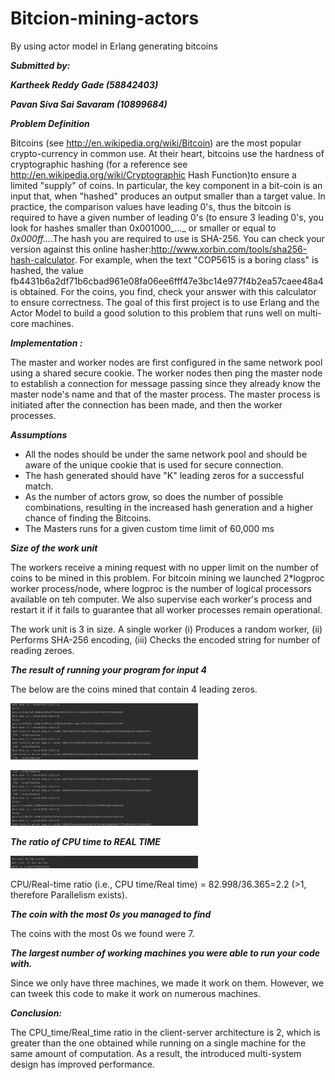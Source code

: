 # Bitcion-mining-actors
By using actor model in Erlang generating bitcoins

***Submitted by:***

***Kartheek Reddy Gade (58842403)***

***Pavan Siva Sai Savaram (10899684)***

***Problem Definition***

Bitcoins (see http://en.wikipedia.org/wiki/Bitcoin) are the most popular crypto-currency in common use. At their heart, bitcoins use the hardness of cryptographic hashing (for a reference see http://en.wikipedia.org/wiki/Cryptographic Hash Function)to ensure a limited "supply" of coins. In particular, the key component in a bit-coin is an input that, when "hashed" produces an output smaller than a target value. In practice, the comparison values have leading 0's, thus the bitcoin is required to have a given number of leading 0's (to ensure 3 leading 0's, you look for hashes smaller than 0x001000_..._ or smaller or equal to _0x000ff..._.The hash you are required to use is SHA-256. You can check your version against this online hasher:http://www.xorbin.com/tools/sha256-hash-calculator. For example, when the text "COP5615 is a boring class" is hashed, the value fb4431b6a2df71b6cbad961e08fa06ee6fff47e3bc14e977f4b2ea57caee48a4 is obtained. For the coins, you find, check your answer with this calculator to ensure correctness. The goal of this first project is to use Erlang and the Actor Model to build a good solution to this problem that runs well on multi-core machines.

***Implementation :***

The master and worker nodes are first configured in the same network pool using a shared secure cookie. The worker nodes then ping the master node to establish a connection for message passing since they already know the master node's name and that of the master process. The master process is initiated after the connection has been made, and then the worker processes.
  
  ***Assumptions***

* All the nodes should be under the same network pool and should be aware of the unique cookie that is used for secure connection.
* The hash generated should have "K" leading zeros for a successful match.
* As the number of actors grow, so does the number of possible combinations, resulting in the increased hash generation and a higher chance of finding the Bitcoins.
* The Masters runs for a given custom time limit of 60,000 ms

***Size of the work unit***

The workers receive a mining request with no upper limit on the number of coins to be mined in this problem. 
For bitcoin mining we launched 2\*logproc worker process/node, where logproc is the number of logical processors available on teh computer. 
We also supervise each worker's process and restart it if it fails to guarantee that all worker processes remain operational.

The work unit is 3 in size. A single worker (i) Produces a random worker, (ii) Performs SHA-256 encoding, 
(iii) Checks the encoded string for number of reading zeroes.

***The result of running your program for input 4***

The below are the coins mined that contain 4 leading zeros.

<img
  src="/src/Images/Screenshot from 2022-09-24 11-34-25.png"
  alt="Master Server"
  title="Optional title"
  style="display: inline-block; margin: 0 auto; max-width: 300px">
  
<img
   src="/src/Images/Screenshot from 2022-09-24 11-34-57.png"
  alt="Master Server"
  title="Optional title"
  style="display: inline-block; margin: 0 auto; max-width: 300px">


***The ratio of CPU time to REAL TIME***

<img
  src="/src/Images/Screenshot from 2022-09-24 11-35-55.png"
  alt="Master Server"
  title="Optional title"
  style="display: inline-block; margin: 0 auto; max-width: 300px">

CPU/Real-time ratio (i.e., CPU time/Real time) = 82.998/36.365=2.2 (\>1, therefore Parallelism exists).

***The coin with the most 0s you managed to find***

The coins with the most 0s we found were 7.

***The largest number of working machines you were able to run your code with.***

Since we only have three machines, we made it work on them. However, we can tweek this code to make it work on numerous machines.

***Conclusion:***

The CPU\_time/Real\_time ratio in the client-server architecture is 2, which is greater than the one obtained while running on a single machine for the same amount of computation. As a result, the introduced multi-system design has improved performance.

   
